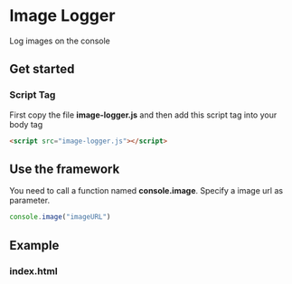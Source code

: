# Image Logger
Log images on the console

## Get started

### Script Tag
First copy the file __image-logger.js__ and then add this script tag into your body tag
```html
<script src="image-logger.js"></script>
```

## Use the framework

You need to call a function named __console.image__. Specify a image url as parameter.
```js
console.image("imageURL")
```

## Example

### index.html
